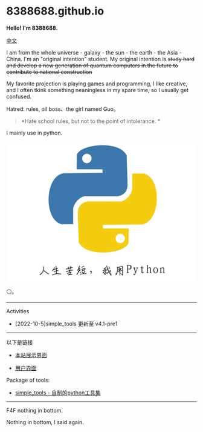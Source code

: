 # 8388688.github.io

**Hello! I'm 8388688.**

[中文](README.md)

I am from the whole universe - galaxy - the sun - the earth - the Asia - China. I'm an "original intention" student. My original intention is ~~study hard and develop a new generation of quantum computers in the future to contribute to national construction~~

My favorite projection is playing games and programming, I like creative, and I often tkink something neaningless in my spare time, so I usually get confused.

Hatred: rules, oil boss、the girl named Guo。

> *Hate school rules, but not to the point of intolerance. *

I mainly use in python.

![](all_files/e311f59351e84febb9b58ba00ead21f6.png)

⚪。

-----
Activities

- \[2022-10-5\]simple_tools 更新至 v4.1-pre1

-----
以下是链接

+ [本站展示界面](https://8388688.github.io/)

+ [用户界面](https://github.com/8388688/)

Package of tools:

+ [simple_tools - 自制的python工具集](https://github.com/8388688/simple_tools)

-----
F4F nothing in bottom.

Nothing in bottom, I said again.
